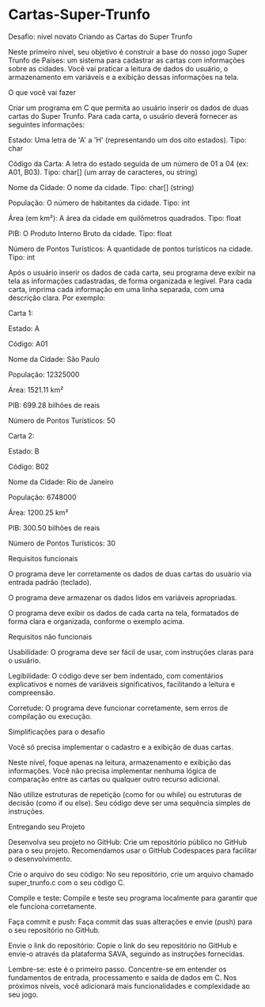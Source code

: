 # Cartas-Super-Trunfo

Desafio: nível novato
Criando as Cartas do Super Trunfo


Neste primeiro nível, seu objetivo é construir a base do nosso jogo Super Trunfo de Países: um sistema para cadastrar as cartas com informações sobre as cidades. Você vai praticar a leitura de dados do usuário, o armazenamento em variáveis e a exibição dessas informações na tela.


O que você vai fazer


Criar um programa em C que permita ao usuário inserir os dados de duas cartas do Super Trunfo. Para cada carta, o usuário deverá fornecer as seguintes informações:

 

Estado: Uma letra de 'A' a 'H' (representando um dos oito estados). Tipo: char
 
Código da Carta: A letra do estado seguida de um número de 01 a 04 (ex: A01, B03). Tipo: char[] (um array de caracteres, ou string)
 
Nome da Cidade: O nome da cidade. Tipo: char[] (string)
 
População: O número de habitantes da cidade. Tipo: int
 
Área (em km²): A área da cidade em quilômetros quadrados. Tipo: float
 
PIB: O Produto Interno Bruto da cidade. Tipo: float
 
Número de Pontos Turísticos: A quantidade de pontos turísticos na cidade. Tipo: int
 

Após o usuário inserir os dados de cada carta, seu programa deve exibir na tela as informações cadastradas, de forma organizada e legível. Para cada carta, imprima cada informação em uma linha separada, com uma descrição clara. Por exemplo:

 

Carta 1:

Estado: A

Código: A01

Nome da Cidade: São Paulo

População: 12325000

Área: 1521.11 km²

PIB: 699.28 bilhões de reais

Número de Pontos Turísticos: 50

 

Carta 2:

Estado: B

Código: B02

Nome da Cidade: Rio de Janeiro

População: 6748000

Área: 1200.25 km²

PIB: 300.50 bilhões de reais

Número de Pontos Turísticos: 30    


Requisitos funcionais


O programa deve ler corretamente os dados de duas cartas do usuário via entrada padrão (teclado).
 
O programa deve armazenar os dados lidos em variáveis apropriadas.
 
O programa deve exibir os dados de cada carta na tela, formatados de forma clara e organizada, conforme o exemplo acima.

Requisitos não funcionais


Usabilidade: O programa deve ser fácil de usar, com instruções claras para o usuário.
 
Legibilidade: O código deve ser bem indentado, com comentários explicativos e nomes de variáveis significativos, facilitando a leitura e compreensão.
 
Corretude: O programa deve funcionar corretamente, sem erros de compilação ou execução.

Simplificações para o desafio


Você só precisa implementar o cadastro e a exibição de duas cartas.
 
Neste nível, foque apenas na leitura, armazenamento e exibição das informações. Você não precisa implementar nenhuma lógica de comparação entre as cartas ou qualquer outro recurso adicional.
 
Não utilize estruturas de repetição (como for ou while) ou estruturas de decisão (como if ou else). Seu código deve ser uma sequência simples de instruções.

Entregando seu Projeto


Desenvolva seu projeto no GitHub: Crie um repositório público no GitHub para o seu projeto. Recomendamos usar o GitHub Codespaces para facilitar o desenvolvimento.
 
Crie o arquivo do seu código: No seu repositório, crie um arquivo chamado super_trunfo.c com o seu código C.
 
Compile e teste: Compile e teste seu programa localmente para garantir que ele funciona corretamente.
 
Faça commit e push: Faça commit das suas alterações e envie (push) para o seu repositório no GitHub.
 
Envie o link do repositório: Copie o link do seu repositório no GitHub e envie-o através da plataforma SAVA, seguindo as instruções fornecidas.
 
Lembre-se: este é o primeiro passo. Concentre-se em entender os fundamentos de entrada, processamento e saída de dados em C. Nos próximos níveis, você adicionará mais funcionalidades e complexidade ao seu jogo.
